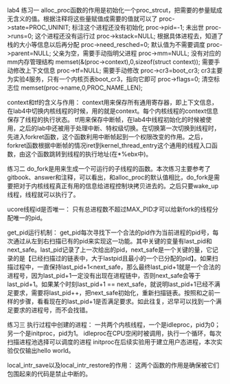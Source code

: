 lab4
练习一
alloc_proc函数的作用是初始化一个proc_strcut，把需要的参量赋成无含义的值。根据注释将这些量赋值成需要的值就可以了
proc->state=PROC_UNINIT;        标注这个进程还没有初始化
proc->pid=-1;		            未出世
proc->runs=0;                   这个进程还没有运行过
proc->kstack=NULL;				根据具体进程去，知道了栈的大小等信息以后再分配
proc->need_resched=0;			默认值为不需要调度
proc->parent=NULL;				父亲为空，需要手动指明父进程
proc->mm=NULL;					没有对应的mm内存管理结构
memset(&(proc->context),0,sizeof(struct context));		需要手动修改上下文信息
proc->tf=NULL;					需要手动修改
proc->cr3=boot_cr3;				cr3主要为实验4服务，只有一个内核页表boot_cr3，指向它即可
proc->flags=0;				    清空标志位
memset(proc->name,0,PROC_NAME_LEN);	

context和tf的含义与作用：
context用来保存所有通用寄存器，即上下文信息，在lab4中切换内核线程的时候，用的就是context。每个内核线程的context信息保存了线程的执行状态。
tf用来保存中断帧，在lab4中线程初始化的时候被使用，之后的lab中还被用于处理中断、特权级切换。在切换第一次切换到线程时，先进入forkret函数，这个函数利用中断帧起到一个权限改变的作用。之后，forkret函数根据中断帧的情况iret到kernel_thread_entry这个通用的线程入口函数，由这个函数跳转到线程的执行地址(在*%ebx中)。

练习二
do_fork是用来生成一个可运行的子线程的函数。本次练习主要参考了gitbook、answer和注释，可以看出，和alloc_proc的默认值相比，do_fork是需要把对于内核线程真正有用的信息给进程控制块拷贝进去的。之后只要wake_up线程，线程就可以执行了。

ucore线程id是否唯一：
只有总进程数不超过MAX_PID才可以给新fork的线程分配唯一的pid。

get_pid运行机制：
get_pid每次寻找下一个合法的pid作为当前进程的pid号，每次通过从左到右扫描已有的pid来实现这一功能。其中关键的变量有last_pid和next_safe。last_pid记录了上一次给出的pid，next_safe是一个关键的量，它记录的是【已经扫描过的链表中，大于lastpid且最小的一个已分配的pid】。如果扫描过程中，一直保持last_pid+1<next_safe，那么最终last_pid+1就是一个合法的进程号，因为last_pid+1一定没有出现在进程链中，否则next_safe会等于last_pid+1。如果某个时刻last_pid+1 == next_safe，就说明last_pid+1已经不满足要求，需要将last_pid++，把next_safe初始化，重新扫描链表。按照和之前一样的步骤，看看现在的last_pid+1是否满足要求。如此往复，迟早可以找到一个满足要求的进程号，而不会找错。

练习三
执行过程中创建的进程：
一共两个内核线程，一个是idleproc，pid为0；另一个是initproc，pid为1。
idleproc在CPU空闲时被调用，执行一个循环，每次扫描进程池选择可以调度的进程
initproc在后续实验用于建立用户态进程，本次实验仅仅输出hello world。

local_intr_save以及local_intr_restore的作用：
这两个函数的作用是确保被它们包围起来的代码是禁止中断的。
		

